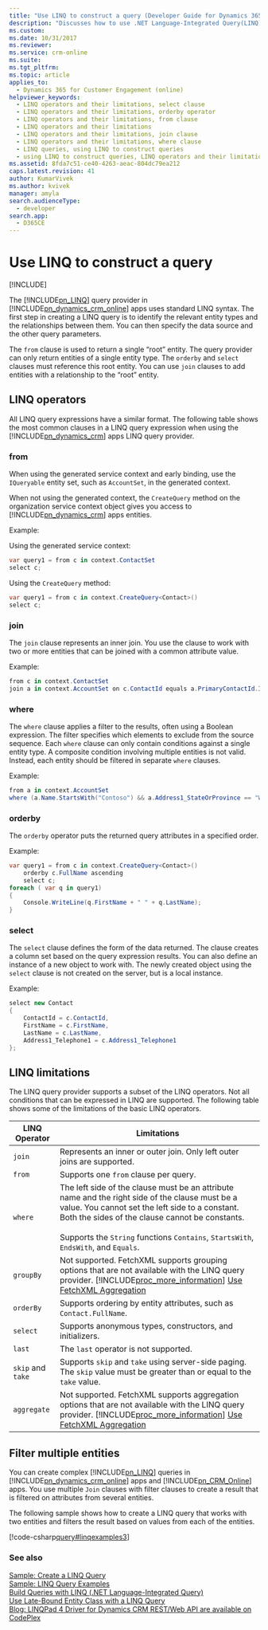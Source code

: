 ```yaml
---
title: "Use LINQ to construct a query (Developer Guide for Dynamics 365 for Customer Engagement)| MicrosoftDocs"
description: "Discusses how to use .NET Language-Integrated Query(LINQ) query provider in Dynamics 365 for Customer Engagement to construct a query"
ms.custom: 
ms.date: 10/31/2017
ms.reviewer: 
ms.service: crm-online
ms.suite: 
ms.tgt_pltfrm: 
ms.topic: article
applies_to: 
  - Dynamics 365 for Customer Engagement (online)
helpviewer_keywords: 
  - LINQ operators and their limitations, select clause
  - LINQ operators and their limitations, orderby operator
  - LINQ operators and their limitations, from clause
  - LINQ operators and their limitations
  - LINQ operators and their limitations, join clause
  - LINQ operators and their limitations, where clause
  - LINQ queries, using LINQ to construct queries
  - using LINQ to construct queries, LINQ operators and their limitations
ms.assetid: 8fda7c51-ce40-4263-aeac-804dc79ea212
caps.latest.revision: 41
author: KumarVivek
ms.author: kvivek
manager: amyla
search.audienceType: 
  - developer
search.app: 
  - D365CE
---
```

# Use LINQ to construct a query

[!INCLUDE[](../../includes/cc_applies_to_update_9_0_0.md)]

The [!INCLUDE[pn_LINQ](../../includes/pn-linq.md)] query provider in [!INCLUDE[pn_dynamics_crm_online](../../includes/pn-dynamics-crm-online.md)] apps uses standard LINQ syntax. The first step in creating a LINQ query is to identify the relevant entity types and the relationships between them. You can then specify the data source and the other query parameters.  

 The `from` clause is used to return a single “root” entity. The query provider can only return entities of a single entity type. The `orderby` and `select` clauses must reference this root entity. You can use `join` clauses to add entities with a relationship to the “root” entity.  

<a name="bkmk_operators"></a>   
## LINQ operators  
 All LINQ query expressions have a similar format. The following table shows the most common clauses in a LINQ query expression when using the [!INCLUDE[pn_dynamics_crm](../../includes/pn-dynamics-crm.md)] apps LINQ query provider.  

### from  
 When using the generated service context and early binding, use the `IQueryable` entity set, such as `AccountSet`, in the generated context.  

 When not using the generated context, the `CreateQuery` method on the organization service context object gives you access to [!INCLUDE[pn_dynamics_crm](../../includes/pn-dynamics-crm.md)] apps entities.  

 Example:  

 Using the generated service context:  

```csharp  
var query1 = from c in context.ContactSet  
select c;  
```  

 Using the `CreateQuery` method:  

```csharp  
var query1 = from c in context.CreateQuery<Contact>()  
select c;  
```  

### join  
 The `join` clause represents an inner join. You use the clause to work with two or more entities that can be joined with a common attribute value.  

 Example:  

```csharp  
from c in context.ContactSet  
join a in context.AccountSet on c.ContactId equals a.PrimaryContactId.Id  
```  

### where  
 The `where` clause applies a filter to the results, often using a Boolean expression. The filter specifies which elements to exclude from the source sequence. Each `where` clause can only contain conditions against a single entity type. A composite condition involving multiple entities is not valid. Instead, each entity should be filtered in separate `where` clauses.  

 Example:  

```csharp  
from a in context.AccountSet  
where (a.Name.StartsWith("Contoso") && a.Address1_StateOrProvince == "WA")  
```  

### orderby  
 The `orderby` operator puts the returned query attributes in a specified order.  

 Example:  

```csharp  
var query1 = from c in context.CreateQuery<Contact>()     
    orderby c.FullName ascending     
    select c;  
foreach ( var q in query1)     
{  
    Console.WriteLine(q.FirstName + " " + q.LastName);     
}  
```  

### select  
 The `select` clause defines the form of the data returned. The clause creates a column set based on the query expression results. You can also define an instance of a new object to work with. The newly created object using the `select` clause is not created on the server, but is a local instance.  

 Example:  

```csharp  
select new Contact     
{  
    ContactId = c.ContactId,  
    FirstName = c.FirstName,  
    LastName = c.LastName,  
    Address1_Telephone1 = c.Address1_Telephone1     
};  
```  

<a name="limitations"></a>   
## LINQ limitations  
 The LINQ query provider supports a subset of the LINQ operators. Not all conditions that can be expressed in LINQ are supported. The following table shows some of the limitations of the basic LINQ operators.  


|   LINQ Operator   |                                                                                                                                              Limitations                                                                                                                                              |
|-------------------|-------------------------------------------------------------------------------------------------------------------------------------------------------------------------------------------------------------------------------------------------------------------------------------------------------|
|      `join`       |                                                                                                                Represents an inner or outer join. Only left outer joins are supported.                                                                                                                |
|      `from`       |                                                                                                                                 Supports one `from` clause per query.                                                                                                                                 |
|      `where`      | The left side of the clause must be an attribute name and the right side of the clause must be a value. You cannot set the left side to a constant. Both the sides of the clause cannot be constants.<br /><br /> Supports the `String` functions `Contains`, `StartsWith`, `EndsWith`, and `Equals`. |
|     `groupBy`     |                               Not supported. FetchXML supports grouping options that are not available with the LINQ query provider. [!INCLUDE[proc_more_information](../../includes/proc-more-information.md)] [Use FetchXML Aggregation](use-fetchxml-aggregation.md)                               |
|     `orderBy`     |                                                                                                                  Supports ordering by entity attributes, such as `Contact.FullName`.                                                                                                                  |
|     `select`      |                                                                                                                       Supports anonymous types, constructors, and initializers.                                                                                                                       |
|      `last`       |                                                                                                                                 The `last` operator is not supported.                                                                                                                                 |
| `skip` and `take` |                                                                                       Supports `skip` and `take` using server-side paging. The `skip` value must be greater than or equal to the `take` value.                                                                                        |
|    `aggregate`    |                             Not supported. FetchXML supports aggregation options that are not available with the LINQ query provider. [!INCLUDE[proc_more_information](../../includes/proc-more-information.md)] [Use FetchXML Aggregation](use-fetchxml-aggregation.md)                              |

<a name="filter"></a>   
## Filter multiple entities  
 You can create complex [!INCLUDE[pn_LINQ](../../includes/pn-linq.md)] queries in [!INCLUDE[pn_dynamics_crm_online](../../includes/pn-dynamics-crm-online.md)] apps and [!INCLUDE[pn_CRM_Online](../../includes/pn-crm-online.md)] apps. You use multiple `Join` clauses with filter clauses to create a result that is filtered on attributes from several entities.  

 The following sample shows how to create a LINQ query that works with two entities and filters the result based on values from each of the entities.  

 [!code-csharp[query#linqexamples3](../../snippets/csharp/CRMV8/query/cs/linqexamples3.cs#linqexamples3)]  

### See also  
 [Sample: Create a LINQ Query](sample-create-linq-query.md)   
 [Sample: LINQ Query Examples](sample-complex-linq-queries.md)   
 [Build Queries with LINQ (.NET Language-Integrated Query)](build-queries-with-linq-net-language-integrated-query.md)   
 [Use Late-Bound Entity Class with a LINQ Query](use-late-bound-entity-class-linq-query.md)   
 [Blog: LINQPad 4 Driver for Dynamics CRM REST/Web API are available on CodePlex](http://blogs.msdn.com/b/crminthefield/archive/2015/06/11/linqpad-4-driver-for-dynamics-crm-rest-webapi-are-available-on-codeplex.aspx)
